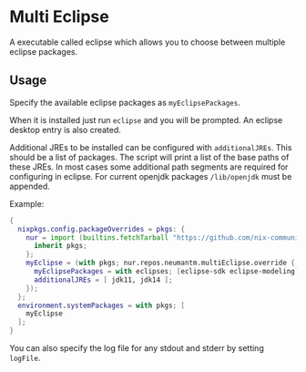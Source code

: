 # Multi Eclipse

A executable called eclipse which allows you to choose between multiple eclipse packages.

## Usage

Specify the available eclipse packages as `myEclipsePackages`.

When it is installed just run `eclipse` and you will be prompted.
An eclipse desktop entry is also created.

Additional JREs to be installed can be configured with `additionalJREs`. 
This should be a list of packages.
The script will print a list of the base paths of these JREs.
In most cases some additional path segments are required for configuring in eclipse.
For current openjdk packages `/lib/openjdk` must be appended.

Example:
```nix
{
  nixpkgs.config.packageOverrides = pkgs: {
    nur = import (builtins.fetchTarball "https://github.com/nix-community/NUR/archive/master.tar.gz") {
      inherit pkgs;
    };
    myEclipse = (with pkgs; nur.repos.neumantm.multiEclipse.override { 
      myEclipsePackages = with eclipses; [eclipse-sdk eclipse-modeling]; 
      additionalJREs = [ jdk11, jdk14 ];
    });
  };
  environment.systemPackages = with pkgs; [
    myEclipse
  ];
}
```

You can also specify the log file for any stdout and stderr by setting `logFile`.
